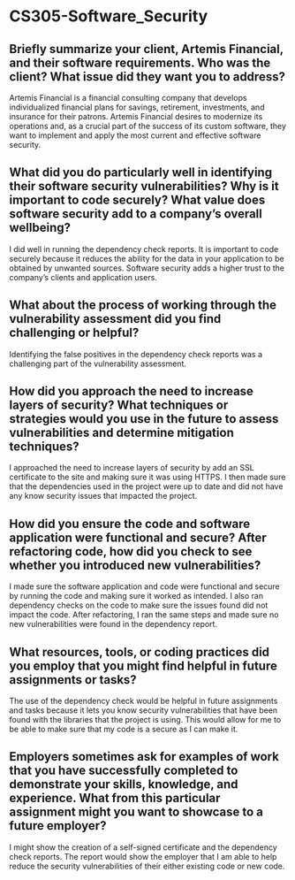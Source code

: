 # CS305-Software_Security

<h2><b>Briefly summarize your client, Artemis Financial, and their software requirements. Who was the client? What issue did they want you to address?</b></h2>

Artemis Financial is a financial consulting company that develops individualized financial plans for savings, retirement, investments, and insurance for their patrons. Artemis Financial desires to modernize its operations and, as a crucial part of the success of its custom software, they want to implement and apply the most current and effective software security.

<h2><b>What did you do particularly well in identifying their software security vulnerabilities? Why is it important to code securely? What value does software security add to a company’s overall wellbeing?</b></h2>

I did well in running the dependency check reports. It is important to code securely because it reduces the ability for the data in your application to be obtained by unwanted sources. Software security adds a higher trust to the company’s clients and application users.

<h2><b>What about the process of working through the vulnerability assessment did you find challenging or helpful?</b></h2>

Identifying the false positives in the dependency check reports was a challenging part of the vulnerability assessment.

<h2><b>How did you approach the need to increase layers of security? What techniques or strategies would you use in the future to assess vulnerabilities and determine mitigation techniques?</b></h2>

I approached the need to increase layers of security by add an SSL certificate to the site and making sure it was using HTTPS. I then made sure that the dependencies used in the project were up to date and did not have any know security issues that impacted the project. 

<h2><b>How did you ensure the code and software application were functional and secure? After refactoring code, how did you check to see whether you introduced new vulnerabilities?</b></h2>

I made sure the software application and code were functional and secure by running the code and making sure it worked as intended. I also ran dependency checks on the code to make sure the issues found did not impact the code. After refactoring, I ran the same steps and made sure no new vulnerabilities were found in the dependency report. 

<h2><b>What resources, tools, or coding practices did you employ that you might find helpful in future assignments or tasks?</b></h2>

The use of the dependency check would be helpful in future assignments and tasks because it lets you know security vulnerabilities that have been found with the libraries that the project is using. This would allow for me to be able to make sure that my code is a secure as I can make it.

<h2><b>Employers sometimes ask for examples of work that you have successfully completed to demonstrate your skills, knowledge, and experience. What from this particular assignment might you want to showcase to a future employer?</b></h2>

I might show the creation of a self-signed certificate and the dependency check reports. The report would show the employer that I am able to help reduce the security vulnerabilities of their either existing code or new code.
